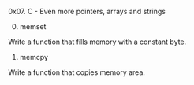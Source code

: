 0x07. C - Even more pointers, arrays and strings

0. memset

Write a function that fills memory with a constant byte.

1. memcpy

Write a function that copies memory area.
